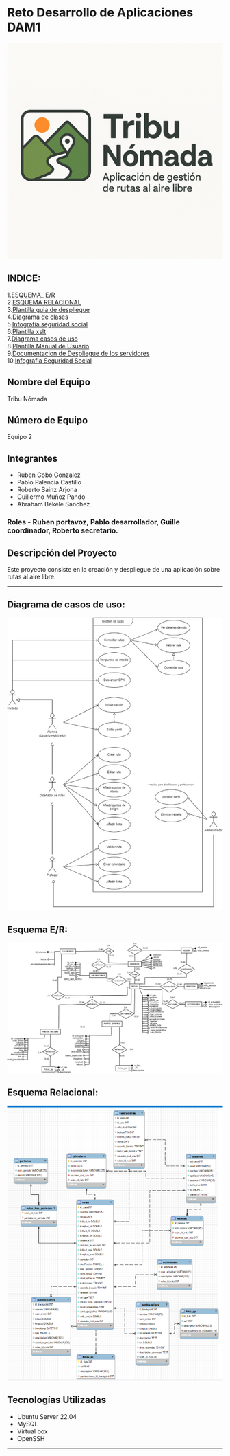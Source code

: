 # Reto Desarrollo de Aplicaciones DAM1  

![Logo](logo-tribu-nomada.png)

## INDICE:  
1.[ESQUEMA_ E/R](diagrama_ER_FINAL.png)  
2.[ESQUEMA RELACIONAL](https://github.com/rSainz21/DAM1_EQUIPO2_2425/blob/main/Bases%20de%20datos/relacional.PNG)  
3.[Plantilla guia de despliegue](https://github.com/rSainz21/DAM1_EQUIPO2_2425/blob/main/PLANTILLA%20GUIA%20DE%20DESPLIEGUE.docx)  
4.[Diagrama de clases](https://github.com/rSainz21/DAM1_EQUIPO2_2425/blob/rama-diagrama-de-clases/Diagrama%20de%20clases%20(sin%20m%C3%A9todos).jpg)  
5.[Infografia seguridad social](https://github.com/rSainz21/DAM1_EQUIPO2_2425/blob/main/Infograf%C3%ADa%20Seguridad%20Social.pdf)  
6.[Plantilla xslt](https://github.com/rSainz21/DAM1_EQUIPO2_2425/blob/creacion-de-plantillas-xslt/plantilla_xslt_grupo2.xslt)  
7.[Diagrama casos de uso](Diagrama%20de%20casos.jpg)  
8.[Plantilla Manual de Usuario](https://github.com/rSainz21/DAM1_EQUIPO2_2425/blob/main/plantilla-manual-usuario.docx)  
9.[Documentacion de Despliegue de los servidores](https://github.com/rSainz21/DAM1_EQUIPO2_2425/blob/main/documentacion-guia-despliegue-servidores.docx)  
10.[Infografia Seguridad Social](https://github.com/rSainz21/DAM1_EQUIPO2_2425/blob/main/Infograf%C3%ADa%20Seguridad%20Social.pdf)  


## Nombre del Equipo  
Tribu Nómada  

## Número de Equipo  
Equipo 2   
  
## Integrantes  
- Ruben Cobo Gonzalez  
- Pablo Palencia Castillo  
- Roberto Sainz Arjona  
- Guillermo Muñoz Pando  
- Abraham Bekele Sanchez  
### Roles - Ruben portavoz, Pablo desarrollador, Guille coordinador, Roberto secretario.  
  
## Descripción del Proyecto  
Este proyecto consiste en la creación y despliegue de una aplicación sobre rutas al aire libre.  

---  

## Diagrama de casos de uso:  

![Diagrama casos de uso](Diagrama%20de%20casos.jpg)  


## Esquema E/R:  

![Esquema E/R](./Bases%20de%20datos/diagrama_ER_FINAL.png)   

## Esquema Relacional:  
![Esquema Relacional](./Bases%20de%20datos/relacional.PNG)  


## Tecnologías Utilizadas  
- Ubuntu Server 22.04  
- MySQL   
- Virtual box  
- OpenSSH  

---  
